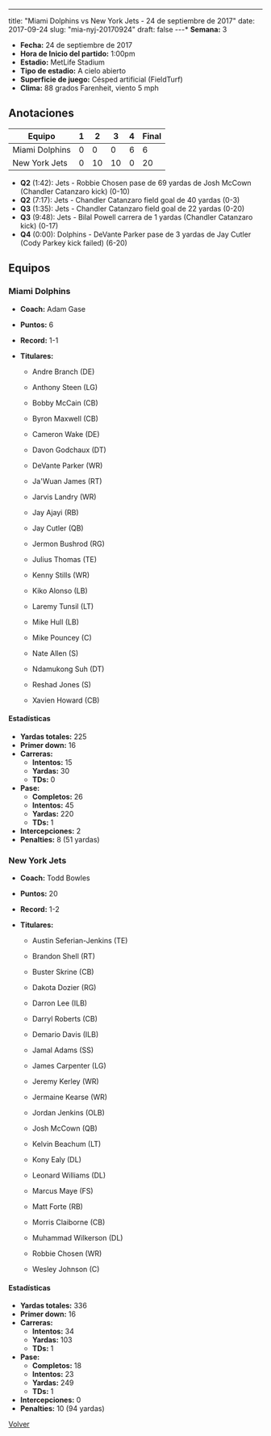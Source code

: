 ---
title: "Miami Dolphins vs New York Jets - 24 de septiembre de 2017"
date: 2017-09-24
slug: "mia-nyj-20170924"
draft: false
---* **Semana:** 3
* **Fecha:** 24 de septiembre de 2017
* **Hora de Inicio del partido:** 1:00pm
* **Estadio:** MetLife Stadium
* **Tipo de estadio:** A cielo abierto
* **Superficie de juego:** Césped artificial (FieldTurf)
* **Clima:** 88 grados Farenheit, viento 5 mph




## Anotaciones
| Equipo | 1 | 2 | 3 | 4 | Final |
|--------|---|---|---|---|-------|
| Miami Dolphins  | 0 | 0 | 0 | 6  | 6 |
| New York Jets  | 0 | 10 | 10 | 0  | 20 |
* **Q2** (1:42): Jets - Robbie Chosen pase de 69 yardas de Josh McCown (Chandler Catanzaro kick) (0-10)
* **Q2** (7:17): Jets - Chandler Catanzaro field goal de 40 yardas (0-3)
* **Q3** (1:35): Jets - Chandler Catanzaro field goal de 22 yardas (0-20)
* **Q3** (9:48): Jets - Bilal Powell carrera de 1 yardas (Chandler Catanzaro kick) (0-17)
* **Q4** (0:00): Dolphins - DeVante Parker pase de 3 yardas de Jay Cutler (Cody Parkey kick failed) (6-20)


## Equipos


### Miami Dolphins
* **Coach:** Adam Gase
* **Puntos:** 6
* **Record:** 1-1
* **Titulares:** 

  * Andre Branch (DE) 

  * Anthony Steen (LG) 

  * Bobby McCain (CB) 

  * Byron Maxwell (CB) 

  * Cameron Wake (DE) 

  * Davon Godchaux (DT) 

  * DeVante Parker (WR) 

  * Ja'Wuan James (RT) 

  * Jarvis Landry (WR) 

  * Jay Ajayi (RB) 

  * Jay Cutler (QB) 

  * Jermon Bushrod (RG) 

  * Julius Thomas (TE) 

  * Kenny Stills (WR) 

  * Kiko Alonso (LB) 

  * Laremy Tunsil (LT) 

  * Mike Hull (LB) 

  * Mike Pouncey (C) 

  * Nate Allen (S) 

  * Ndamukong Suh (DT) 

  * Reshad Jones (S) 

  * Xavien Howard (CB) 

#### Estadísticas
* **Yardas totales:** 225
* **Primer down:** 16
* **Carreras:**
  * **Intentos:** 15
  * **Yardas:** 30
  * **TDs:** 0
* **Pase:**
  * **Completos:** 26
  * **Intentos:** 45
  * **Yardas:** 220
  * **TDs:** 1
* **Intercepciones:** 2
* **Penalties:** 8 (51 yardas)

### New York Jets
* **Coach:** Todd Bowles
* **Puntos:** 20
* **Record:** 1-2
* **Titulares:** 

  * Austin Seferian-Jenkins (TE) 

  * Brandon Shell (RT) 

  * Buster Skrine (CB) 

  * Dakota Dozier (RG) 

  * Darron Lee (ILB) 

  * Darryl Roberts (CB) 

  * Demario Davis (ILB) 

  * Jamal Adams (SS) 

  * James Carpenter (LG) 

  * Jeremy Kerley (WR) 

  * Jermaine Kearse (WR) 

  * Jordan Jenkins (OLB) 

  * Josh McCown (QB) 

  * Kelvin Beachum (LT) 

  * Kony Ealy (DL) 

  * Leonard Williams (DL) 

  * Marcus Maye (FS) 

  * Matt Forte (RB) 

  * Morris Claiborne (CB) 

  * Muhammad Wilkerson (DL) 

  * Robbie Chosen (WR) 

  * Wesley Johnson (C) 

#### Estadísticas
* **Yardas totales:** 336
* **Primer down:** 16
* **Carreras:**
  * **Intentos:** 34
  * **Yardas:** 103
  * **TDs:** 1
* **Pase:**
  * **Completos:** 18
  * **Intentos:** 23
  * **Yardas:** 249
  * **TDs:** 1
* **Intercepciones:** 0
* **Penalties:** 10 (94 yardas)


[Volver](/historia/2017)
